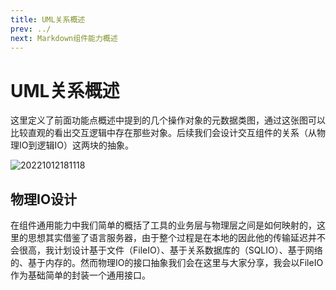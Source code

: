 ```yaml
---
title: UML关系概述
prev: ../
next: Markdown组件能力概述
---
```


# UML关系概述

这里定义了前面功能点概述中提到的几个操作对象的元数据类图，通过这张图可以比较直观的看出交互逻辑中存在那些对象。后续我们会设计交互组件的关系（从物理IO到逻辑IO）这两块的抽象。

![20221012181118](https://img.jaken.top/image/20221012181118.png)

## 物理IO设计

在组件通用能力中我们简单的概括了工具的业务层与物理层之间是如何映射的，这里的思想其实借鉴了语言服务器，由于整个过程是在本地的因此他的传输延迟并不会很高，我计划设计基于文件（FileIO）、基于关系数据库的（SQLIO）、基于网络的、基于内存的。然而物理IO的接口抽象我们会在这里与大家分享，我会以FileIO作为基础简单的封装一个通用接口。